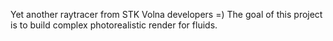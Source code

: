 Yet another raytracer from STK Volna developers =)
The goal of this project is to build complex photorealistic render for fluids.
